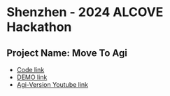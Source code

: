 # Shenzhen - 2024 ALCOVE Hackathon

## Project Name: Move To Agi

* [Code link](https://github.com/Yahohohohohoho/agigit)
* [DEMO link](https://agigit.vercel.app/)
* [Agi-Version Youtube link](https://youtu.be/6WD7Dv1bOpc)

